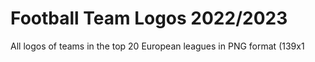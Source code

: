# Football Team Logos 2022/2023
All logos of teams in the top 20 European leagues in PNG format (139x1